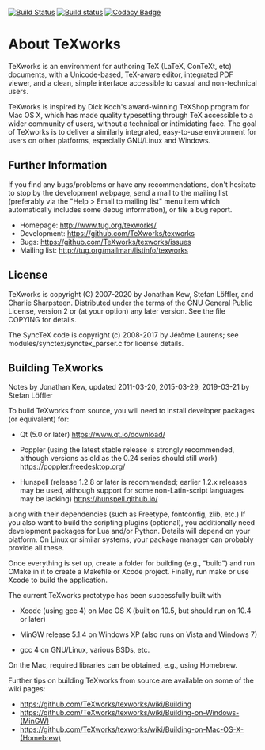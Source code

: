[![Build Status](https://travis-ci.com/TeXworks/texworks.svg?branch=master)](https://travis-ci.com/TeXworks/texworks)
[![Build status](https://ci.appveyor.com/api/projects/status/eb4e9108blt0pehr?svg=true)](https://ci.appveyor.com/project/stloeffler/texworks)
[![Codacy Badge](https://api.codacy.com/project/badge/Grade/b4e9f1a5159b4060a88dd72dc3803f54)](https://www.codacy.com/app/TeXworks/texworks?utm_source=github.com&amp;utm_medium=referral&amp;utm_content=TeXworks/texworks&amp;utm_campaign=Badge_Grade)

About TeXworks
==============

TeXworks is an environment for authoring TeX (LaTeX, ConTeXt, etc) documents,
with a Unicode-based, TeX-aware editor, integrated PDF viewer, and a clean,
simple interface accessible to casual and non-technical users.

TeXworks is inspired by Dick Koch's award-winning TeXShop program for Mac OS X,
which has made quality typesetting through TeX accessible to a wider community
of users, without a technical or intimidating face. The goal of TeXworks is to
deliver a similarly integrated, easy-to-use environment for users on other
platforms, especially GNU/Linux and Windows.

Further Information
-------------------

If you find any bugs/problems or have any recommendations, don't hesitate to
stop by the development webpage, send a mail to the mailing list (preferably via
the "Help > Email to mailing list" menu item which automatically includes some
debug information), or file a bug report.

- Homepage:     <http://www.tug.org/texworks/>
- Development:  <https://github.com/TeXworks/texworks>
- Bugs:         <https://github.com/TeXworks/texworks/issues>
- Mailing list: <http://tug.org/mailman/listinfo/texworks>

License
-------

TeXworks is copyright (C) 2007-2020 by Jonathan Kew, Stefan Löffler, and Charlie
Sharpsteen. Distributed under the terms of the GNU General Public License,
version 2 or (at your option) any later version.
See the file COPYING for details.

The SyncTeX code is copyright (c) 2008-2017 by Jérôme Laurens; see
modules/synctex/synctex_parser.c for license details.

Building TeXworks
-----------------

Notes by Jonathan Kew, updated 2011-03-20, 2015-03-29, 2019-03-21 by Stefan
Löffler

To build TeXworks from source, you will need to install developer packages (or
equivalent) for:

-   Qt (5.0 or later)
    <https://www.qt.io/download/>

-   Poppler (using the latest stable release is strongly recommended, although
    versions as old as the 0.24 series should still work)
    <https://poppler.freedesktop.org/>

-   Hunspell (release 1.2.8 or later is recommended; earlier 1.2.x releases may
    be used, although support for some non-Latin-script languages may be
    lacking)
    <https://hunspell.github.io/>

along with their dependencies (such as Freetype, fontconfig, zlib, etc.) If you
also want to build the scripting plugins (optional), you additionally need
development packages for Lua and/or Python. Details will depend on your
platform. On Linux or similar systems, your package manager can probably provide
all these.

Once everything is set up, create a folder for building (e.g., "build") and run
CMake in it to create a Makefile or Xcode project. Finally, run make or use
Xcode to build the application.

The current TeXworks prototype has been successfully built with
-   Xcode (using gcc 4) on Mac OS X (built on 10.5, but should run on 10.4 or
    later)

-   MinGW release 5.1.4 on Windows XP (also runs on Vista and Windows 7)

-   gcc 4 on GNU/Linux, various BSDs, etc.

On the Mac, required libraries can be obtained, e.g., using Homebrew.

Further tips on building TeXworks from source are available on some of the wiki
pages:
- <https://github.com/TeXworks/texworks/wiki/Building>
- <https://github.com/TeXworks/texworks/wiki/Building-on-Windows-(MinGW)>
- <https://github.com/TeXworks/texworks/wiki/Building-on-Mac-OS-X-(Homebrew)>
